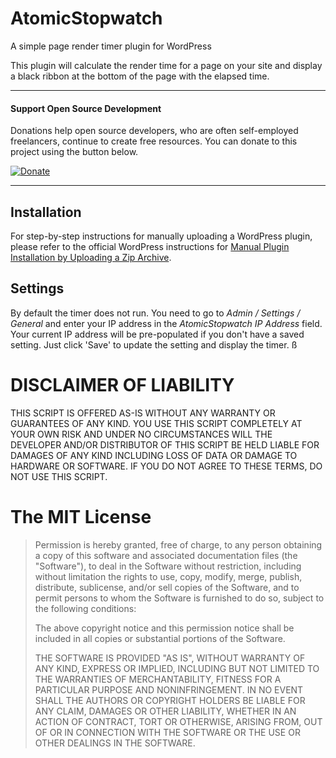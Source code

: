 # AtomicStopwatch
A simple page render timer plugin for WordPress

This plugin will calculate the render time for a page on your site and display a black ribbon at the bottom of the page with the elapsed time. 

***

#### Support Open Source Development

Donations help open source developers, who are often self-employed freelancers, continue to create free resources. You can donate to this project using the button below.

[![Donate](https://img.shields.io/badge/Donate-PayPal-green.svg)](https://www.paypal.com/cgi-bin/webscr?cmd=_s-xclick&hosted_button_id=SZQVVSQDZS75A)

***

## Installation

For step-by-step instructions for manually uploading a WordPress plugin, please refer to the official WordPress instructions for [Manual Plugin Installation by Uploading a Zip Archive](https://codex.wordpress.org/Managing_Plugins#Manual_Plugin_Installation_by_Uploading_a_Zip_Archive).

## Settings

By default the timer does not run. You need to go to _Admin / Settings / General_ and enter your IP address in the _AtomicStopwatch IP Address_ field. Your current IP address will be pre-populated if you don't have a saved setting. Just click 'Save' to update the setting and display the timer.
ß

# DISCLAIMER OF LIABILITY

THIS SCRIPT IS OFFERED AS-IS WITHOUT ANY WARRANTY OR GUARANTEES OF ANY KIND. YOU USE THIS SCRIPT COMPLETELY AT YOUR OWN RISK AND UNDER NO CIRCUMSTANCES WILL THE DEVELOPER AND/OR DISTRIBUTOR OF THIS SCRIPT BE HELD LIABLE FOR DAMAGES OF ANY KIND INCLUDING LOSS OF DATA OR DAMAGE TO HARDWARE OR SOFTWARE. IF YOU DO NOT AGREE TO THESE TERMS, DO NOT USE THIS SCRIPT.

# The MIT License

> Permission is hereby granted, free of charge, to any person obtaining a copy
> of this software and associated documentation files (the "Software"), to deal
> in the Software without restriction, including without limitation the rights
> to use, copy, modify, merge, publish, distribute, sublicense, and/or sell
> copies of the Software, and to permit persons to whom the Software is
> furnished to do so, subject to the following conditions:
>
> The above copyright notice and this permission notice shall be included in
> all copies or substantial portions of the Software.
>
> THE SOFTWARE IS PROVIDED "AS IS", WITHOUT WARRANTY OF ANY KIND, EXPRESS OR
> IMPLIED, INCLUDING BUT NOT LIMITED TO THE WARRANTIES OF MERCHANTABILITY,
> FITNESS FOR A PARTICULAR PURPOSE AND NONINFRINGEMENT. IN NO EVENT SHALL THE
> AUTHORS OR COPYRIGHT HOLDERS BE LIABLE FOR ANY CLAIM, DAMAGES OR OTHER
> LIABILITY, WHETHER IN AN ACTION OF CONTRACT, TORT OR OTHERWISE, ARISING FROM,
> OUT OF OR IN CONNECTION WITH THE SOFTWARE OR THE USE OR OTHER DEALINGS IN THE
> SOFTWARE.

 
